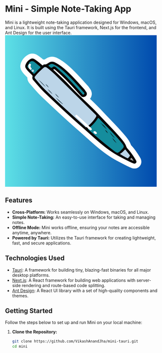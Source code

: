 # Mini - Simple Note-Taking App

Mini is a lightweight note-taking application designed for Windows, macOS, and Linux. It is built using the Tauri framework, Next.js for the frontend, and Ant Design for the user interface.
![Mini App](/public/mini_logo.png)

## Features

- **Cross-Platform:** Works seamlessly on Windows, macOS, and Linux.
- **Simple Note-Taking:** An easy-to-use interface for taking and managing notes.
- **Offline Mode:** Mini works offline, ensuring your notes are accessible anytime, anywhere.
- **Powered by Tauri:** Utilizes the Tauri framework for creating lightweight, fast, and secure applications.

## Technologies Used

- [Tauri](https://tauri.app/): A framework for building tiny, blazing-fast binaries for all major desktop platforms.
- [Next.js](https://nextjs.org/): A React framework for building web applications with server-side rendering and route-based code splitting.
- [Ant Design](https://ant.design/): A React UI library with a set of high-quality components and themes.

## Getting Started

Follow the steps below to set up and run Mini on your local machine:

1. **Clone the Repository:**
   ```bash
   git clone https://github.com/VikashAnandJha/mini-tauri.git
   cd mini
